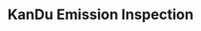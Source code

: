 ---
title: "KanDu Emission Inspection"
url: /chester/kandu-emission-inspection/
shop: Autowerkstatt
---